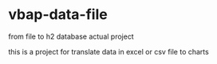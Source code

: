 # vbap-data-file
from file to h2 database actual project

this is a project for translate data in excel or csv file to charts 
